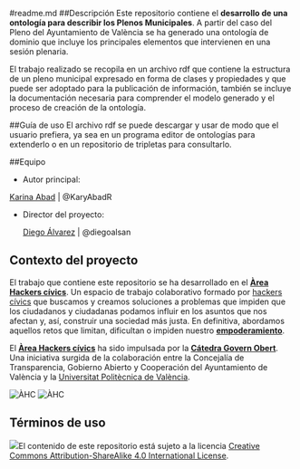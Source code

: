 #readme.md
##Descripción
Este repositorio contiene el **desarrollo de una ontología para describir los Plenos Municipales**. A partir del caso del Pleno del Ayuntamiento de València se ha generado una ontología de dominio que incluye los principales elementos que intervienen en una sesión plenaria.

El trabajo realizado se recopila en un archivo rdf que contiene la estructura de un pleno municipal expresado en forma de clases y propiedades y que puede ser adoptado para la publicación de información, también se incluye la documentación necesaria para comprender el modelo generado y el proceso de creación de la ontología.

##Guía de uso
El archivo rdf se puede descargar y usar de modo que el usuario prefiera, ya sea en un programa editor de ontologías para extenderlo o en un repositorio de tripletas para consultarlo.

##Equipo
- Autor principal:

 [Karina Abad](https://about.me/karinaabad) | @KaryAbadR

- Director del proyecto:

  [Diego Álvarez](https://about.me/diegoalsan) | @diegoalsan


## Contexto del proyecto

El trabajo que contiene este repositorio se ha desarrollado en el [**Àrea Hackers cívics**](http://civichackers.cc). Un espacio de trabajo colaborativo formado por [hackers cívics](http://civichackers.webs.upv.es/conocenos/que-es-una-hacker-civicoa/) que buscamos y creamos soluciones a problemas que impiden que los ciudadanos y ciudadanas podamos influir en los asuntos que nos afectan y, así, construir una sociedad más justa. En definitiva, abordamos aquellos retos que limitan, dificultan o impiden nuestro [**empoderamiento**](http://civichackers.webs.upv.es/conocenos/una-aproximacion-al-concepto-de-empoderamiento/).

El [**Àrea Hackers cívics**](http://civichackers.cc) ha sido impulsada por la [**Cátedra Govern Obert**](http://www.upv.es/contenidos/CATGO/info/). Una iniciativa surgida de la colaboración entre la Concejalía de Transparencia, Gobierno Abierto y Cooperación del Ayuntamiento de València y la [Universitat Politècnica de València](http://www.upv.es).

![ÀHC](http://civichackers.webs.upv.es/wp-content/uploads/2017/02/Logo_CGO_web.png) ![ÀHC](http://civichackers.webs.upv.es/wp-content/uploads/2017/02/logo_AHC_web.png)

## Términos de uso

![](https://i.creativecommons.org/l/by-sa/4.0/88x31.png)El contenido de este repositorio está sujeto a la licencia [Creative Commons Attribution-ShareAlike 4.0 International License](https://creativecommons.org/licenses/by-sa/4.0/).
